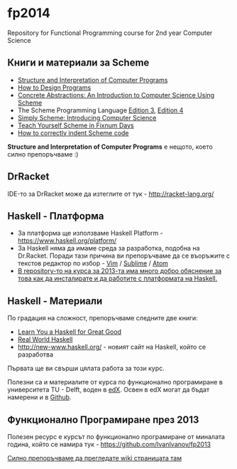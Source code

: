 fp2014
======

Repository for Functional Programming course for 2nd year Computer Science

## Книги и материали за Scheme

* [Structure and Interpretation of Computer Programs](http://mitpress.mit.edu/sicp/full-text/book/book.html)
* [How to Design Programs](http://www.htdp.org/)
* [Concrete Abstractions: An Introduction to Computer Science Using Scheme](https://gustavus.edu/+max/concrete-abstractions.html)
* The Scheme Programming Language [Edition 3](http://www.scheme.com/tspl3/), [Edition 4](http://www.scheme.com/tspl4/)
* [Simply Scheme: Introducing Computer Science](http://www.cs.berkeley.edu/~bh/ss-toc2.html)
* [Teach Yourself Scheme in Fixnum Days](http://www.ccs.neu.edu/home/dorai/t-y-scheme/t-y-scheme.html)
* [How to correctly indent Scheme code](http://community.schemewiki.org/?scheme-style)

**Structure and Interpretation of Computer Programs** е нещото, което силно препоръчваме :)

## DrRacket

IDE-то за DrRacket може да изтеглите от тук - http://racket-lang.org/

## Haskell - Платформа

* За платформа ще използваме Haskell Platform - https://www.haskell.org/platform/
* За Haskell няма да имаме среда за разработка, подобна на Dr.Racket. Поради тази причина ви препоръчваме да се въоръжите с текстов редактор по избор - [Vim](http://en.wikipedia.org/wiki/Vim_%28text_editor%29) / [Sublime](http://www.sublimetext.com/3) / [Atom](https://atom.io/)
* [В repository-то на курса за 2013-та има много добро обяснение за това как да инсталирате и да работите с платформата на Haskell.](https://github.com/IvanIvanov/fp2013/wiki/%D0%98%D0%BD%D1%81%D1%82%D0%B0%D0%BB%D0%B0%D1%86%D0%B8%D1%8F-%D0%B8-%D1%80%D0%B0%D0%B1%D0%BE%D1%82%D0%B0-%D1%81-Haskell-Platform)

## Haskell - Материали

По градация на сложност, препоръчваме следните две книги:

* [Learn You a Haskell for Great Good](http://learnyouahaskell.com/chapters)
* [Real World Haskell](http://book.realworldhaskell.org/read/)
* http://new-www.haskell.org/ - новият сайт на Haskell, който се разработва

Първата ще ви свърши цялата работа за този курс.

Полезни са и материалите от курса по функционално програмиране в университета TU - Delft, воден в [edX](https://courses.edx.org/courses/DelftX/FP101x/3T2014/courseware/33fefb5c08d2476c864788aaba15ae7c/). Освен в edX могат да бъдат намерени и в [Github](https://github.com/fptudelft/FP101x-Content).

## Функционално Програмиране през 2013

Полезен ресурс е курсът по функционално програмиране от миналата година, който се намира тук - https://github.com/IvanIvanov/fp2013

[Силно препоръчваме да прегледате wiki страницата там](https://github.com/IvanIvanov/fp2013/wiki)
